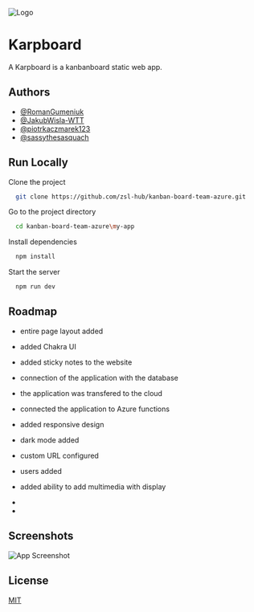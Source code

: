 
![Logo](https://github.com/zsl-hub/kanban-board-team-azure/blob/main/e7935cfe-bea7-11ee-8b2b-022281ae900b.png)


# Karpboard

A Karpboard is a kanbanboard static web app.


## Authors

- [@RomanGumeniuk](https://github.com/RomanGumeniuk)
- [@JakubWisla-WTT](https://github.com/JakubWisla-WTT)
- [@piotrkaczmarek123](https://github.com/piotrkaczmarek123)
- [@sassythesasquach](https://github.com/sassythesasquach)


## Run Locally

Clone the project

```bash
  git clone https://github.com/zsl-hub/kanban-board-team-azure.git
```

Go to the project directory

```bash
  cd kanban-board-team-azure\my-app
```

Install dependencies

```bash
  npm install
```

Start the server

```bash
  npm run dev
```


## Roadmap

- entire page layout added

- added Chakra UI

- added sticky notes to the website

- connection of the application with the database

- the application was transfered to the cloud

- connected the application to Azure functions

- added responsive design

- dark mode added

- custom URL configured 

- users added

- added ability to add multimedia with display

-

-




## Screenshots

![App Screenshot]([https://via.placeholder.com/468x300?text=App+Screenshot+Here](https://github.com/zsl-hub/kanban-board-team-azure/blob/main/Opera%20Snapshot_2024-02-01_132105_localhost.png)https://github.com/zsl-hub/kanban-board-team-azure/blob/main/Opera%20Snapshot_2024-02-01_132105_localhost.png)


## License

[MIT](https://choosealicense.com/licenses/mit/)

